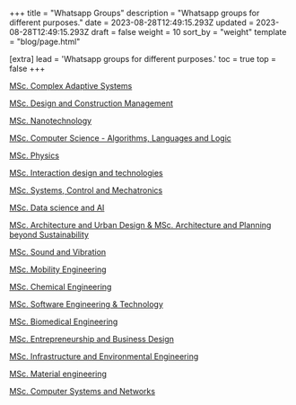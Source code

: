 +++
title = "Whatsapp Groups"
description = "Whatsapp groups for different purposes."
date = 2023-08-28T12:49:15.293Z
updated = 2023-08-28T12:49:15.293Z
draft = false
weight = 10
sort_by = "weight"
template = "blog/page.html"

[extra]
lead = 'Whatsapp groups for different purposes.'
toc = true
top = false
+++

[MSc. Complex Adaptive Systems](https://chat.whatsapp.com/D4MVORjIijgAsQ9ZoHGHCH)

[MSc. Design and Construction Management](https://chat.whatsapp.com/H7kXY14ddrk4BsqcqFuWUf)

[MSc. Nanotechnology](https://chat.whatsapp.com/J3J4Q2rkWJPLYWaPgkFs8k)

[MSc. Computer Science - Algorithms, Languages and Logic](https://chat.whatsapp.com/LSKTabU9qz7BrQ5DIW2mJl)

[MSc. Physics](https://chat.whatsapp.com/IwoIN8LQ0xRLxjP6AVHo5t)

[MSc. Interaction design and technologies](https://chat.whatsapp.com/I5wwG5CaGruFcaH4vJqZ3u)

[MSc. Systems, Control and Mechatronics](https://chat.whatsapp.com/H5FpH1eX9rs22ox45nGFxe)

[MSc. Data science and AI](https://chat.whatsapp.com/HZVE8AbEDtP7RO4AneWmdn)

[MSc. Architecture and Urban Design & MSc. Architecture and Planning beyond Sustainability](https://chat.whatsapp.com/Gs7Oa4B5EOP4n6rjXMFOq6)

[MSc. Sound and Vibration](https://chat.whatsapp.com/HYQrW8ecCOM5jYpRFmEG3Y)

[MSc. Mobility Engineering](https://chat.whatsapp.com/CcdwUfTjrIbEgjHSsLZlGc)

[MSc. Chemical Engineering](https://chat.whatsapp.com/FxFllPrWPOq7P7T5yPoV3e)

[MSc. Software Engineering & Technology](https://chat.whatsapp.com/Hoy5J3wzMl0J0VWc0YF8PD)

[MSc. Biomedical Engineering](https://chat.whatsapp.com/LbRQQQKh6ec08C3oRPXo9f)

[MSc. Entrepreneurship and Business Design](https://chat.whatsapp.com/Iyrjcq77N5ZKIIfHUSeBxV)

[MSc. Infrastructure and Environmental Engineering](https://chat.whatsapp.com/Iw2uovfQswxGAtX6rIwPFD)

[MSc. Material engineering](https://chat.whatsapp.com/HG8FdtPqDYq3DjlgPMDrQ7)

[MSc. Computer Systems and Networks](https://chat.whatsapp.com/HSTrh0bjjQF4GdYhzVVKOa)
